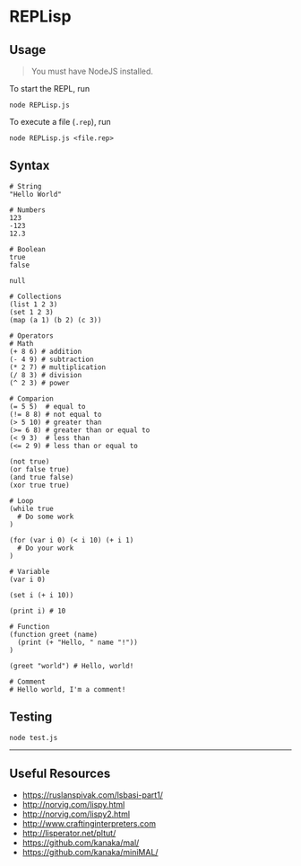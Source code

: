 # REPLisp

## Usage

  > You must have NodeJS installed.

  To start the REPL, run
  ```
  node REPLisp.js
  ```
  To execute a file (`.rep`), run
  ```
  node REPLisp.js <file.rep>
  ```

## Syntax

  ```
  # String
  "Hello World"
  
  # Numbers
  123
  -123
  12.3

  # Boolean
  true
  false

  null

  # Collections
  (list 1 2 3)
  (set 1 2 3)
  (map (a 1) (b 2) (c 3))

  # Operators
  # Math
  (+ 8 6) # addition
  (- 4 9) # subtraction
  (* 2 7) # multiplication
  (/ 8 3) # division
  (^ 2 3) # power

  # Comparion
  (= 5 5)  # equal to
  (!= 8 8) # not equal to
  (> 5 10) # greater than
  (>= 6 8) # greater than or equal to
  (< 9 3)  # less than
  (<= 2 9) # less than or equal to
  
  (not true)
  (or false true)
  (and true false)
  (xor true true)

  # Loop
  (while true
    # Do some work
  )

  (for (var i 0) (< i 10) (+ i 1)
    # Do your work
  )

  # Variable
  (var i 0)

  (set i (+ i 10))

  (print i) # 10

  # Function
  (function greet (name)
    (print (+ "Hello, " name "!"))
  )

  (greet "world") # Hello, world!

  # Comment
  # Hello world, I'm a comment!
  ```

## Testing

  ```
  node test.js
  ```

---

## Useful Resources

- https://ruslanspivak.com/lsbasi-part1/
- http://norvig.com/lispy.html
- http://norvig.com/lispy2.html
- http://www.craftinginterpreters.com
- http://lisperator.net/pltut/
- https://github.com/kanaka/mal/
- https://github.com/kanaka/miniMAL/

